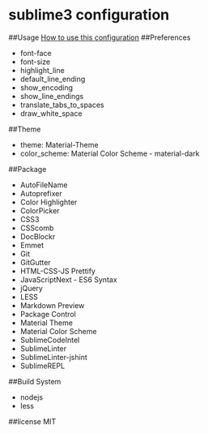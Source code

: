 # sublime3 configuration
##Usage
[How to use this configuration](https://github.com/nice-body/sublime3-config/wiki/How-to-use-this-configuration)
##Preferences
- font-face
- font-size
- highlight_line
- default_line_ending
- show_encoding
- show_line_endings
- translate_tabs_to_spaces
- draw_white_space

##Theme
- theme: Material-Theme
- color_scheme: Material Color Scheme - material-dark

##Package
- AutoFileName
- Autoprefixer
- Color Highlighter
- ColorPicker
- CSS3
- CSScomb
- DocBlockr
- Emmet
- Git
- GitGutter
- HTML-CSS-JS Prettify
- JavaScriptNext - ES6 Syntax
- jQuery
- LESS
- Markdown Preview
- Package Control
- Material Theme
- Material Color Scheme
- SublimeCodeIntel
- SublimeLinter
- SublimeLinter-jshint
- SublimeREPL

##Build System
- nodejs
- less

##license
MIT
